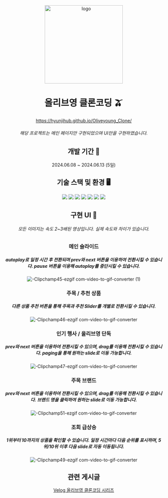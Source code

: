 <div align="center">
  <img width="246" alt="logo" src="https://github.com/hyunjihub/Oliveyoung_Clone/assets/97017935/b7bd1678-be82-4848-81d2-3306688bb8b1">

# 올리브영 클론코딩 🫒
https://hyunjihub.github.io/Oliveyoung_Clone/

###### 해당 프로젝트는 메인 페이지만 구현되었으며 UI만을 구현하였습니다.

## 개발 기간 🔧
2024.06.08 ~ 2024.06.13 (5일)

## 기술 스택 및 환경 🖥️
![](https://img.shields.io/badge/Visual_Studio_Code-0078D4?style=flat-square&logo=visual%20studio%20code&logoColor=white) 
![](https://img.shields.io/badge/GitHub-100000?style=flat-square&logo=github&logoColor=white)
![](https://img.shields.io/badge/Git-F05032?style=flat-square&logo=git&logoColor=white)
![](https://img.shields.io/badge/GithubPages-222222?style=flat-square&logo=githubpages&logoColor=white)
![](https://img.shields.io/badge/React-20232A?style=flat-square&logo=react&logoColor=61DAFB)
![](https://img.shields.io/badge/JavaScript-F7DF1E?style=flat-square&logo=JavaScript&logoColor=white)
![](https://img.shields.io/badge/TailwindCSS-06B6D4?style=flat-square&logo=tailwindcss&logoColor=white)

## 구현 UI 🎨
###### 모든 이미지는 속도 2~3배된 영상입니다. 실제 속도와 차이가 있습니다.
### 메인 슬라이드
##### autoplay로 일정 시간 후 전환되며 prev와 next 버튼을 이용하여 전환시킬 수 있습니다. pause 버튼을 이용해 autoplay를 중단시킬 수 있습니다.
![-Clipchamp45-ezgif com-video-to-gif-converter (1)](https://github.com/hyunjihub/Oliveyoung_Clone/assets/97017935/a39c33e1-9e44-4d02-a928-cc325c40e3d3)

### 주목 / 추천 상품
##### 다른 상품 추천 버튼을 통해 주목과 추천 Slider를 개별로 전환시킬 수 있습니다.
![-Clipchamp46-ezgif com-video-to-gif-converter](https://github.com/hyunjihub/Oliveyoung_Clone/assets/97017935/3b1f1b16-e3a5-405b-8752-172be4163fc2)

### 인기 행사 / 올리브영 단독
##### prev와 next 버튼을 이용하여 전환시킬 수 있으며, drag를 이용해 전환시킬 수 있습니다. paging을 통해 원하는 slide로 이동 가능합니다.
![-Clipchamp47-ezgif com-video-to-gif-converter](https://github.com/hyunjihub/Oliveyoung_Clone/assets/97017935/d37304fd-3829-4db0-937d-e0bd858087cb)

### 주목 브랜드
##### prev와 next 버튼을 이용하여 전환시킬 수 있으며, drag를 이용해 전환시킬 수 있습니다. 브랜드 명을 클릭하여 원하는 slide로 이동 가능합니다.
![-Clipchamp51-ezgif com-video-to-gif-converter](https://github.com/hyunjihub/Oliveyoung_Clone/assets/97017935/421f62eb-99de-4761-8e9a-b67c7974e448)

### 조회 급상승
##### 1위부터 10까지의 상품을 확인할 수 있습니다. 일정 시간마다 다음 순위를 표시하며, 5위/10위 이후 다음 slide로 자동 이동됩니다.
![-Clipchamp49-ezgif com-video-to-gif-converter](https://github.com/hyunjihub/Oliveyoung_Clone/assets/97017935/e261b46e-aa0d-4938-98ac-a32c2e4b7413)


## 관련 게시글
[Velog 올리브영 클론코딩 시리즈](https://velog.io/@syub98774/series/%EC%98%AC%EB%A6%AC%EB%B8%8C%EC%98%81-%ED%81%B4%EB%A1%A0%EC%BD%94%EB%94%A9)

</div>
